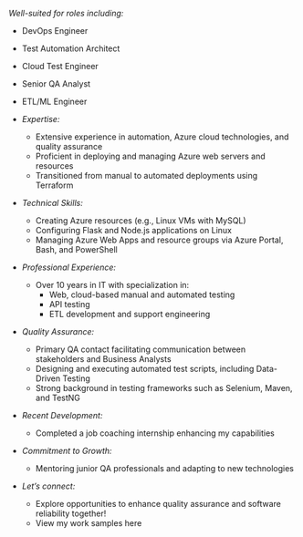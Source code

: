  *Well-suited for roles including:*
  - DevOps Engineer
  - Test Automation Architect
  - Cloud Test Engineer
  - Senior QA Analyst
  - ETL/ML Engineer

- *Expertise:*
  - Extensive experience in automation, Azure cloud technologies, and quality assurance
  - Proficient in deploying and managing Azure web servers and resources
  - Transitioned from manual to automated deployments using Terraform
  
- *Technical Skills:*
  - Creating Azure resources (e.g., Linux VMs with MySQL)
  - Configuring Flask and Node.js applications on Linux
  - Managing Azure Web Apps and resource groups via Azure Portal, Bash, and PowerShell

- *Professional Experience:*
  - Over 10 years in IT with specialization in:
    - Web, cloud-based manual and automated testing
    - API testing
    - ETL development and support engineering
  
- *Quality Assurance:*
  - Primary QA contact facilitating communication between stakeholders and Business Analysts
  - Designing and executing automated test scripts, including Data-Driven Testing
  - Strong background in testing frameworks such as Selenium, Maven, and TestNG
  
- *Recent Development:*
  - Completed a job coaching internship enhancing my capabilities

- *Commitment to Growth:*
  - Mentoring junior QA professionals and adapting to new technologies

- *Let’s connect:*
  - Explore opportunities to enhance quality assurance and software reliability together!
  - View my work samples here 
